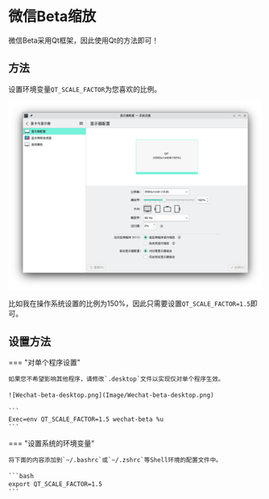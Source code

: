 # 微信Beta缩放

微信Beta采用Qt框架，因此使用Qt的方法即可！

## 方法

设置环境变量`QT_SCALE_FACTOR`为您喜欢的比例。

![系统缩放比例](Image/System_DPI.png)

比如我在操作系统设置的比例为150%，因此只需要设置`QT_SCALE_FACTOR=1.5`即可。

## 设置方法

=== "对单个程序设置"

    如果您不希望影响其他程序，请修改`.desktop`文件以实现仅对单个程序生效。

    ![Wechat-beta-desktop.png](Image/Wechat-beta-desktop.png)
    
    ```
    Exec=env QT_SCALE_FACTOR=1.5 wechat-beta %u
    ```

=== "设置系统的环境变量"

    将下面的内容添加到`~/.bashrc`或`~/.zshrc`等Shell环境的配置文件中。
    
    ```bash
    export QT_SCALE_FACTOR=1.5
    ```
